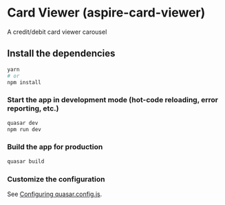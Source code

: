 # Card Viewer (aspire-card-viewer)

A credit/debit card viewer carousel

## Install the dependencies
```bash
yarn
# or
npm install
```

### Start the app in development mode (hot-code reloading, error reporting, etc.)
```bash
quasar dev
npm run dev
```


### Build the app for production
```bash
quasar build
```

### Customize the configuration
See [Configuring quasar.config.js](https://v2.quasar.dev/quasar-cli-webpack/quasar-config-js).
